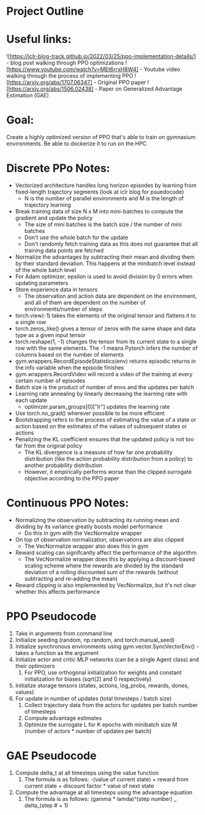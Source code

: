 # Project Outline

# Useful links:

![https://iclr-blog-track.github.io/2022/03/25/ppo-implementation-details/] - blog post walking through PPO optimizations
![https://www.youtube.com/watch?v=MEt6rrxH8W4] - Youtube video walking through the process of implementing PPO
![https://arxiv.org/abs/1707.06347] - Original PPO paper
![https://arxiv.org/abs/1506.02438] - Paper on Generalized Advantage Estimation (GAE)

# Goal:

Create a highly optimized version of PPO that's able to train on gymnasium environments.
Be able to dockerize it to run on the HPC

# Discrete PPo Notes:

- Vectorized architecture handles long horizon episodes by learning from fixed-length trajectory segments (look at iclr blog for psuedocode)
  - N is the number of parallel environments and M is the length of trajectory learning
- Break training data of size N x M into mini-batches to compute the gradient and update the policy
  - The size of mini batches is the batch size / the number of mini batches
  - Don't use the whole batch for the update
  - Don't randomly fetch training data as this does not guarantee that all training data points are fetched
- Normalize the advantages by subtracting their mean and dividing them by their standard deviation. This happens at the minibatch level instead of the whole batch level
- For Adam optimizer, epsilon is used to avoid division by 0 errors when updating parameters
- Store experience data in tensors
  - The observation and action data are dependent on the environment, and all of them are dependent on the number of environments/number of steps
- torch.view(-1) takes the elements of the original tensor and flattens it to a single row
- torch.zeros_like() gives a tensor of zeros with the same shape and data type as a given input tensor
- torch.reshape(1, -1) changes the tensor from its current state to a single row with the same elements. The -1 means Pytorch infers the number of columns based on the number of elements
- gym.wrappers.RecordEpisodeStatistics(env) returns episodic returns in the info variable when the episode finishes
- gym.wrappers.RecordVideo will record a video of the training at every certain number of episodes
- Batch size is the product of number of envs and the updates per batch
- Learning rate annealing by linearly decreasing the learning rate with each update
  - optimizer.param_groups[0]["lr"] updates the learning rate
- Use torch.no_grad() wherever possible to be more efficient
- Bootstrapping refers to the process of estimating the value of a state or action based on the estimates of the values of subsequent states or actions
- Penalizing the KL coefficient ensures that the updated policy is not too far from the original policy
  - The KL divergence is a measure of how far one probability distribution (like the action probability distribution from a policy) to another probability distribution
  - However, it empirically performs worse than the clipped surrogate objective according to the PPO paper

# Continuous PPO Notes:

- Normalizing the observation by subtracting its running mean and dividing by its variance greatly boosts model performance
  - Do this in gym with the VecNormalize wrapper
- On top of observation normalization, observations are also clipped
  - The VecNormalize wrapper also does this in gym
- Reward scaling can signifcantly affect the performance of the algorithm
  - The VecNormalize wrapper does this by applying a discount-based scaling scheme where the rewards are divided by the standard deviation of a rolling discounted sum of the rewards (without subtracting and re-adding the mean)
- Reward clipping is also implemented by VecNormalize, but it's not clear whether this affects performance

# PPO Pseudocode

1. Take in arguments from command line
2. Initialize seeding (random, np.random, and torch.manual_seed)
3. Initialize synchronous environments using gym.vector.SyncVectorEnv() - takes a function as the argument
4. Initialize actor and critic MLP networks (can be a single Agent class) and their optimizers
   1. For PPO, use orthogonal initialization for weights and constant initialization for biases (sqrt(2) and 0 respectively)
5. Initialize storage tensors (states, actions, log_probs, rewards, dones, values)
6. For update in number of updates (total timesteps / batch size)
   1. Collect trajectory data from the actors for updates per batch number of timesteps
   2. Compute advantage estimates
   3. Optimize the surrogate L for K epochs with minibatch size M (number of actors \* number of updates per batch)

# GAE Pseudocode

1. Compute delta_t at all timesteps using the value function
   1. The formula is as follows: -(value of current state) + reward from current state + discount factor \* value of next state
2. Compute the advantage at all timesteps using the advantage equation
   1. The formula is as follows: (gamma \* lamda)^(step number) \_ delta\_(step # + 1)
